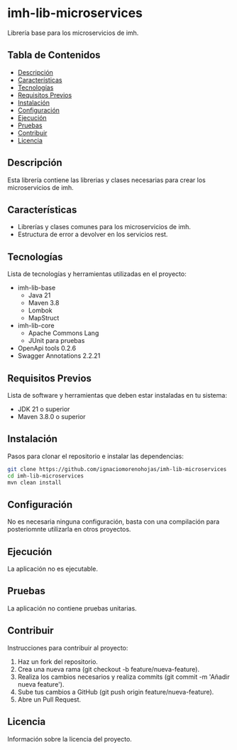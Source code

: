 # imh-lib-microservices

Librería base para los microservicios de imh.

## Tabla de Contenidos

- [Descripción](#descripción)
- [Características](#características)
- [Tecnologías](#tecnologías)
- [Requisitos Previos](#requisitos-previos)
- [Instalación](#instalación)
- [Configuración](#configuración)
- [Ejecución](#ejecución)
- [Pruebas](#pruebas)
- [Contribuir](#contribuir)
- [Licencia](#licencia)

## Descripción

Esta librería contiene las librerias y clases necesarias para crear los microservicios de imh.

## Características

- Librerías y clases comunes para los microservicios de imh.
- Estructura de error a devolver en los servicios rest.

## Tecnologías

Lista de tecnologías y herramientas utilizadas en el proyecto:

- imh-lib-base
   - Java 21
   - Maven 3.8
   - Lombok
   - MapStruct
- imh-lib-core
   - Apache Commons Lang
   - JUnit para pruebas
- OpenApi tools 0.2.6
- Swagger Annotations 2.2.21


## Requisitos Previos

Lista de software y herramientas que deben estar instaladas en tu sistema:

- JDK 21 o superior
- Maven 3.8.0 o superior

## Instalación

Pasos para clonar el repositorio e instalar las dependencias:

```sh
git clone https://github.com/ignaciomorenohojas/imh-lib-microservices
cd imh-lib-microservices
mvn clean install
```

## Configuración

No es necesaria ninguna configuración, basta con una compilación para posteriomnte utilizarla en otros proyectos.

## Ejecución

La aplicación no es ejecutable.

## Pruebas

La aplicación no contiene pruebas unitarias.

## Contribuir
Instrucciones para contribuir al proyecto:

1. Haz un fork del repositorio.
2. Crea una nueva rama (git checkout -b feature/nueva-feature).
3. Realiza los cambios necesarios y realiza commits (git commit -m 'Añadir nueva feature').
4. Sube tus cambios a GitHub (git push origin feature/nueva-feature).
5. Abre un Pull Request.

## Licencia
Información sobre la licencia del proyecto.

